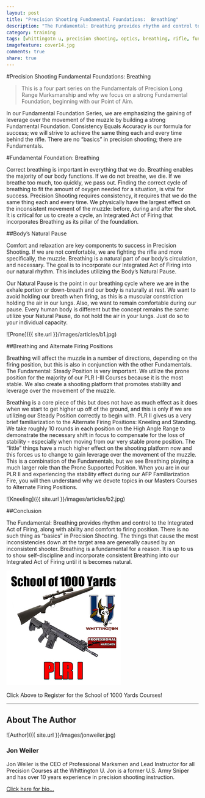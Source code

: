 ```yaml
---
layout: post
title: "Precision Shooting Fundamental Foundations:  Breathing"
description: "The Fundamental: Breathing provides rhythm and control to the Integrated Act of Firing, along with ability and comfort to firing position..."
category: training
tags: [whittingotn u, precision shooting, optics, breathing, rifle, fundamentals, jon weiler]
imagefeature: cover14.jpg
comments: true
share: true
---
```

#Precision Shooting Fundamental Foundations:  Breathing

>This is a four part series on the Fundamentals of Precision Long Range Marksmanship and why we focus on a strong Fundamental Foundation, beginning with our Point of Aim.

In our Fundamental Foundation Series, we are emphasizing the gaining of leverage over the movement of the muzzle by building a strong Fundamental Foundation.  Consistency Equals Accuracy is our formula for success; we will strive to achieve the same thing each and every time behind the rifle.  There are no “basics” in precision shooting; there are Fundamentals.

#Fundamental Foundation:  Breathing

Correct breathing is important in everything that we do.  Breathing enables the majority of our body functions.  If we do not breathe, we die.  If we breathe too much, too quickly, we pass out.  Finding the correct cycle of breathing to fit the amount of oxygen needed for a situation, is vital for success.  Precision Shooting requires consistency, it requires that we do the same thing each and every time.  We physically have the largest effect on the inconsistent movement of the muzzle: before, during and after the shot.  It is critical for us to create a cycle, an Integrated Act of Firing that incorporates Breathing as its pillar of the foundation.

##Body’s Natural Pause

Comfort and relaxation are key components to success in Precision Shooting.  If we are not comfortable, we are fighting the rifle and more specifically, the muzzle.  Breathing is a natural part of our body’s circulation, and necessary.  The goal is to incorporate our Integrated Act of Firing into our natural rhythm.  This includes utilizing the Body’s Natural Pause.

Our Natural Pause is the point in our breathing cycle where we are in the exhale portion or down-breath and our body is naturally at rest.  We want to avoid holding our breath when firing, as this is a muscular constriction holding the air in our lungs.  Also, we want to remain comfortable during our pause.  Every human body is different but the concept remains the same:  utilize your Natural Pause, do not hold the air in your lungs.  Just do so to your individual capacity.

![Prone]({{ site.url }}/images/articles/b1.jpg)


##Breathing and Alternate Firing Positions

Breathing will affect the muzzle in a number of directions, depending on the firing position, but this is also in conjunction with the other Fundamentals.  The Fundamental: Steady Position is very important.  We utilize the prone position for the majority of our PLR I-III Courses because it is the most stable.  We also create a shooting platform that promotes stability and leverage over the movement of the muzzle.

Breathing is a core piece of this but does not have as much effect as it does when we start to get higher up off of the ground, and this is only if we are utilizing our Steady Position correctly to begin with.  PLR II gives us a very brief familiarization to the Alternate Firing Positions: Kneeling and Standing.  We take roughly 10 rounds in each position on the High Angle Range to demonstrate the necessary shift in focus to compensate for the loss of stability - especially when moving from our very stable prone position.  The “little” things have a much higher effect on the shooting platform now and this forces us to change to gain leverage over the movement of the muzzle.  This is a combination of the Fundamentals, but we see Breathing playing a much larger role than the Prone Supported Position.  When you are in our PLR II and experiencing the stability effect during our AFP Familiarization Fire, you will then understand why we devote topics in our Masters Courses to Alternate Firing Positions.

![Kneeling]({{ site.url }}/images/articles/b2.jpg) 


##Conclusion

The Fundamental: Breathing provides rhythm and control to the Integrated Act of Firing, along with ability and comfort to firing position.  There is no such thing as “basics” in Precision Shooting.  The things that cause the most inconsistencies down at the target area are generally caused by an inconsistent shooter.  Breathing is a fundamental for a reason.  It is up to us to show self-discipline and incorporate consistent Breathing into our Integrated Act of Firing until it is becomes natural.




<a href="http://nrawc.goemerchant-stores.com/School-of-1000-Yards_c_56.html" target="_blank">
<img src="/images/1000-1300.jpg" width="300" height="300" alt="WU School of 1000 Yards">
</a>

Click Above to Register for the School of 1000 Yards Courses!

______________________________________________________


## About The Author

![Author]({{ site.url }}/images/jonweiler.jpg)

### Jon Weiler 

Jon Weiler is the CEO of Professional Marksmen and Lead Instructor for all Precision Courses at the Whittington U.  Jon is a former U.S. Army Sniper and has over 10 years experience in precision shooting instruction.

[Click here for bio...](http://professionalmarksmen.com/jon_weiler/)
